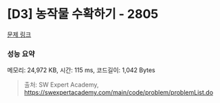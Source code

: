 # [D3] 농작물 수확하기 - 2805 

[문제 링크](https://swexpertacademy.com/main/code/problem/problemDetail.do?contestProbId=AV7GLXqKAWYDFAXB) 

### 성능 요약

메모리: 24,972 KB, 시간: 115 ms, 코드길이: 1,042 Bytes



> 출처: SW Expert Academy, https://swexpertacademy.com/main/code/problem/problemList.do